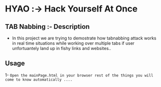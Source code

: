 # HYAO :-> Hack Yourself At Once

## TAB Nabbing :- Description

* In this project we are trying to demostrate how tabnabbing attack works in real time situations while working over multiple tabs if user unfortuantely land up in fishy links and websites..

## Usage

1- `Open the mainPage.html in your browser rest of the things you will come to know automatically ....`



